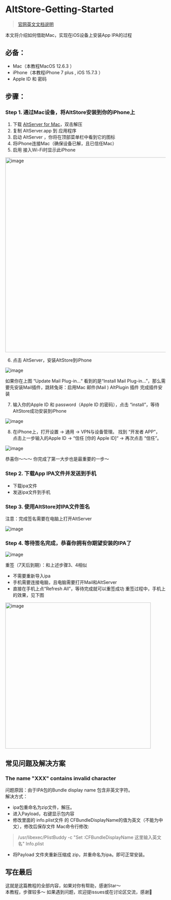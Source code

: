# AltStore-Getting-Started

> [官网英文文档说明](https://faq.altstore.io/getting-started/how-to-install-altstore-macos)  

本文将介绍如何借助Mac，实现在iOS设备上安装App IPA的过程

## 必备：
* Mac（本教程MacOS 12.6.3 ）
* iPhone（本教程iPhone 7 plus , iOS 15.7.3 ）
* Apple ID 和 密码
## 步骤：
### Step 1. 通过Mac设备，将AltStore安装到你的iPhone上
1. 下载 [AltServer for Mac](https://cdn.altstore.io/file/altstore/altserver.zip)，双击解压
2. 复制 AltServer.app 到 应用程序
3. 启动 AltServer ，你将在顶部菜单栏中看到它的图标
4. 将iPhone连接Mac（确保设备已解，且已信任Mac）
5. 启用 接入Wi-Fi时显示此iPhone

<img width="610" alt="image" src="https://github.com/CarlsonYuan/AltStore-Getting-Started/assets/123744402/db4d1969-4571-4a63-a9c8-bdf92a5672e3">

6. 点击 AltServer，安装AltStore到iPhone

  ![image](https://github.com/CarlsonYuan/AltStore-Getting-Started/assets/123744402/5158eea0-0abe-4b74-b1ca-7cebd9f0678f)

如果你在上图 “Update Mail Plug-in...“ 看到的是“Install Mail Plug-in...”，那么需要先安装Mail插件，跳转兔哥：启用Mac 邮件(Mail ) AltPlugin 插件 完成插件安装

7. 输入你的Apple ID 和 password（Apple ID 的密码），点击 “install”，等待AltStore成功安装到iPhone

![image](https://github.com/CarlsonYuan/AltStore-Getting-Started/assets/123744402/6705fd8b-f18d-4e89-b39d-96c73f178dca)

8. 在iPhone上，打开设置 -> 通用 -> VPN与设备管理。
找到 “开发者 APP”， 点击上一步输入的Apple ID -> “信任 [你的 Apple ID]“ -> 再次点击 “信任”。

![image](https://github.com/CarlsonYuan/AltStore-Getting-Started/assets/123744402/16419cf6-1791-4e7b-8335-745a3ac8ab68)

恭喜你～～～ 你完成了第一大步也是最重要的一步～

### Step 2. 下载App IPA文件并发送到手机
* 下载ipa文件
* 发送ipa文件到手机

### Step 3. 使用AltStore对IPA文件签名
注意：完成签名需要在电脑上打开AltServer

![image](https://github.com/CarlsonYuan/AltStore-Getting-Started/assets/123744402/34153f92-73d0-49cf-9c30-8ad22766017e)

### Step 4. 等待签名完成，恭喜你拥有你期望安装的IPA了

![image](https://github.com/CarlsonYuan/AltStore-Getting-Started/assets/123744402/f974088d-8e94-4174-a61d-53924451c410)

重签（7天后到期）：和上述步骤3、4相似
* 不需要重新导入ipa
* 手机需要连接电脑，且电脑需要打开Mail和AltServer
* 直接在手机上点“Refresh All”，等待完成就可以重签成功
重签过程中，手机上的效果，见下图

<img width="457" alt="image" src="https://github.com/CarlsonYuan/AltStore-Getting-Started/assets/123744402/87ec3370-4508-467f-be37-abd5c4743ad4">

## 常见问题及解决方案
### The name "XXX" contains invalid character
问题原因：由于IPA包的Bundle display name 包含非英文字符。  
解决方式：
* ipa包重命名为zip文件，解压。
* 进入Payload，右键显示包内容
* 修改里面的 info.plist文件 的 CFBundleDisplayName的值为英文（不能为中文），修改后保存文件
Mac命令行修改:
> /usr/libexec/PlistBuddy -c "Set :CFBundleDisplayName 这里输入英文名" Info.plist

* 将Payload 文件夹重新压缩成 zip，并重命名为ipa。即可正常安装。

## 写在最后
这就是这篇教程的全部内容，如果对你有帮助，感谢Star～  
本教程，步骤较多～ 如果遇到问题，欢迎提issues或在讨论区交流，感谢🙏
